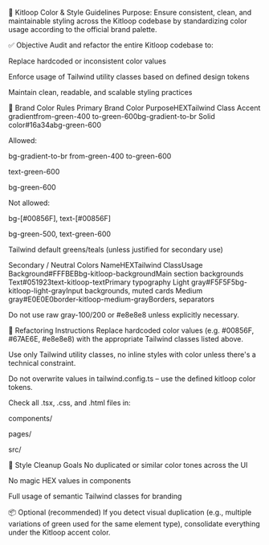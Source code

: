 🎨 Kitloop Color & Style Guidelines
Purpose: Ensure consistent, clean, and maintainable styling across the Kitloop codebase by standardizing color usage according to the official brand palette.

✅ Objective
Audit and refactor the entire Kitloop codebase to:

Replace hardcoded or inconsistent color values

Enforce usage of Tailwind utility classes based on defined design tokens

Maintain clean, readable, and scalable styling practices

🎯 Brand Color Rules
Primary Brand Color
PurposeHEXTailwind Class
Accent gradientfrom-green-400 to-green-600bg-gradient-to-br
Solid color#16a34abg-green-600

Allowed:

bg-gradient-to-br from-green-400 to-green-600

text-green-600

bg-green-600

Not allowed:

bg-[#00856F], text-[#00856F]

bg-green-500, text-green-600

Tailwind default greens/teals (unless justified for secondary use)

Secondary / Neutral Colors
NameHEXTailwind ClassUsage
Background#FFFBEBbg-kitloop-backgroundMain section backgrounds
Text#051923text-kitloop-textPrimary typography
Light gray#F5F5F5bg-kitloop-light-grayInput backgrounds, muted cards
Medium gray#E0E0E0border-kitloop-medium-grayBorders, separators

Do not use raw gray-100/200 or #e8e8e8 unless explicitly necessary.

🔧 Refactoring Instructions
Replace hardcoded color values (e.g. #00856F, #67AE6E, #e8e8e8) with the appropriate Tailwind classes listed above.

Use only Tailwind utility classes, no inline styles with color unless there's a technical constraint.

Do not overwrite values in tailwind.config.ts – use the defined kitloop color tokens.

Check all .tsx, .css, and .html files in:

components/

pages/

src/

🧼 Style Cleanup Goals
No duplicated or similar color tones across the UI

No magic HEX values in components

Full usage of semantic Tailwind classes for branding

📦 Optional (recommended)
If you detect visual duplication (e.g., multiple variations of green used for the same element type), consolidate everything under the Kitloop accent color.
